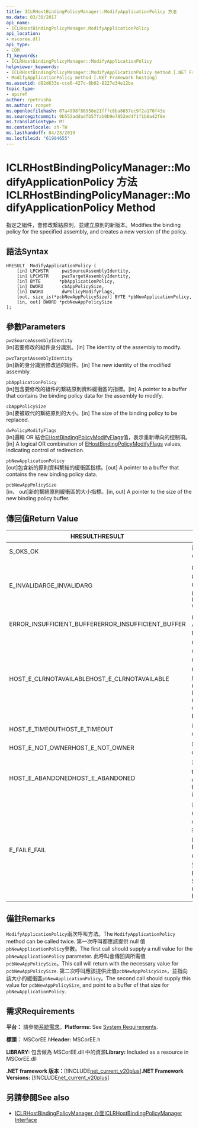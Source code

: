```yaml
---
title: ICLRHostBindingPolicyManager::ModifyApplicationPolicy 方法
ms.date: 03/30/2017
api_name:
- ICLRHostBindingPolicyManager.ModifyApplicationPolicy
api_location:
- mscoree.dll
api_type:
- COM
f1_keywords:
- ICLRHostBindingPolicyManager::ModifyApplicationPolicy
helpviewer_keywords:
- ICLRHostBindingPolicyManager::ModifyApplicationPolicy method [.NET Framework hosting]
- ModifyApplicationPolicy method [.NET Framework hosting]
ms.assetid: d82d633e-cce6-427c-8b02-8227e34e12ba
topic_type:
- apiref
author: rpetrusha
ms.author: ronpet
ms.openlocfilehash: 07a4998f86958e21fffc8ba8657ec9f2a170f43e
ms.sourcegitcommit: 9b552addadfb57fab0b9e7852ed4f1f1b8a42f8e
ms.translationtype: MT
ms.contentlocale: zh-TW
ms.lasthandoff: 04/23/2019
ms.locfileid: "61984655"
---
```

# <a name="iclrhostbindingpolicymanagermodifyapplicationpolicy-method"></a><span data-ttu-id="075d1-102">ICLRHostBindingPolicyManager::ModifyApplicationPolicy 方法</span><span class="sxs-lookup"><span data-stu-id="075d1-102">ICLRHostBindingPolicyManager::ModifyApplicationPolicy Method</span></span>
<span data-ttu-id="075d1-103">指定之組件，會修改繫結原則，並建立原則的新版本。</span><span class="sxs-lookup"><span data-stu-id="075d1-103">Modifies the binding policy for the specified assembly, and creates a new version of the policy.</span></span>  
  
## <a name="syntax"></a><span data-ttu-id="075d1-104">語法</span><span class="sxs-lookup"><span data-stu-id="075d1-104">Syntax</span></span>  
  
```  
HRESULT  ModifyApplicationPolicy (  
    [in] LPCWSTR     pwzSourceAssemblyIdentity,   
    [in] LPCWSTR     pwzTargetAssemblyIdentity,  
    [in] BYTE       *pbApplicationPolicy,  
    [in] DWORD       cbAppPolicySize,  
    [in] DWORD       dwPolicyModifyFlags,  
    [out, size_is(*pcbNewAppPolicySize)] BYTE *pbNewApplicationPolicy,   
    [in, out] DWORD *pcbNewAppPolicySize  
);  
```  
  
## <a name="parameters"></a><span data-ttu-id="075d1-105">參數</span><span class="sxs-lookup"><span data-stu-id="075d1-105">Parameters</span></span>  
 `pwzSourceAssemblyIdentity`  
 <span data-ttu-id="075d1-106">[in]若要修改的組件身分識別。</span><span class="sxs-lookup"><span data-stu-id="075d1-106">[in] The identity of the assembly to modify.</span></span>  
  
 `pwzTargetAssemblyIdentity`  
 <span data-ttu-id="075d1-107">[in]新的身分識別修改過的組件。</span><span class="sxs-lookup"><span data-stu-id="075d1-107">[in] The new identity of the modified assembly.</span></span>  
  
 `pbApplicationPolicy`  
 <span data-ttu-id="075d1-108">[in]包含要修改的組件的繫結原則資料緩衝區的指標。</span><span class="sxs-lookup"><span data-stu-id="075d1-108">[in] A pointer to a buffer that contains the binding policy data for the assembly to modify.</span></span>  
  
 `cbAppPolicySize`  
 <span data-ttu-id="075d1-109">[in]要被取代的繫結原則的大小。</span><span class="sxs-lookup"><span data-stu-id="075d1-109">[in] The size of the binding policy to be replaced.</span></span>  
  
 `dwPolicyModifyFlags`  
 <span data-ttu-id="075d1-110">[in]邏輯 OR 結合[EHostBindingPolicyModifyFlags](../../../../docs/framework/unmanaged-api/hosting/ehostbindingpolicymodifyflags-enumeration.md)值，表示重新導向的控制項。</span><span class="sxs-lookup"><span data-stu-id="075d1-110">[in] A logical OR combination of [EHostBindingPolicyModifyFlags](../../../../docs/framework/unmanaged-api/hosting/ehostbindingpolicymodifyflags-enumeration.md) values, indicating control of redirection.</span></span>  
  
 `pbNewApplicationPolicy`  
 <span data-ttu-id="075d1-111">[out]包含新的原則資料繫結的緩衝區指標。</span><span class="sxs-lookup"><span data-stu-id="075d1-111">[out] A pointer to a buffer that contains the new binding policy data.</span></span>  
  
 `pcbNewAppPolicySize`  
 <span data-ttu-id="075d1-112">[in、 out]新的繫結原則緩衝區的大小指標。</span><span class="sxs-lookup"><span data-stu-id="075d1-112">[in, out] A pointer to the size of the new binding policy buffer.</span></span>  
  
## <a name="return-value"></a><span data-ttu-id="075d1-113">傳回值</span><span class="sxs-lookup"><span data-stu-id="075d1-113">Return Value</span></span>  
  
|<span data-ttu-id="075d1-114">HRESULT</span><span class="sxs-lookup"><span data-stu-id="075d1-114">HRESULT</span></span>|<span data-ttu-id="075d1-115">描述</span><span class="sxs-lookup"><span data-stu-id="075d1-115">Description</span></span>|  
|-------------|-----------------|  
|<span data-ttu-id="075d1-116">S_OK</span><span class="sxs-lookup"><span data-stu-id="075d1-116">S_OK</span></span>|<span data-ttu-id="075d1-117">已成功修改原則。</span><span class="sxs-lookup"><span data-stu-id="075d1-117">The policy was modified successfully.</span></span>|  
|<span data-ttu-id="075d1-118">E_INVALIDARG</span><span class="sxs-lookup"><span data-stu-id="075d1-118">E_INVALIDARG</span></span>|<span data-ttu-id="075d1-119">`pwzSourceAssemblyIdentity` 或`pwzTargetAssemblyIdentity`是 null 參考。</span><span class="sxs-lookup"><span data-stu-id="075d1-119">`pwzSourceAssemblyIdentity` or `pwzTargetAssemblyIdentity` was a null reference.</span></span>|  
|<span data-ttu-id="075d1-120">ERROR_INSUFFICIENT_BUFFER</span><span class="sxs-lookup"><span data-stu-id="075d1-120">ERROR_INSUFFICIENT_BUFFER</span></span>|<span data-ttu-id="075d1-121">`pbNewApplicationPolicy` 為太小。</span><span class="sxs-lookup"><span data-stu-id="075d1-121">`pbNewApplicationPolicy` is too small.</span></span>|  
|<span data-ttu-id="075d1-122">HOST_E_CLRNOTAVAILABLE</span><span class="sxs-lookup"><span data-stu-id="075d1-122">HOST_E_CLRNOTAVAILABLE</span></span>|<span data-ttu-id="075d1-123">Common language runtime (CLR) 尚未載入到處理程序，或 CLR 處於的狀態不能在其中執行 managed 程式碼，或程序呼叫成功。</span><span class="sxs-lookup"><span data-stu-id="075d1-123">The common language runtime (CLR) has not been loaded into a process, or the CLR is in a state in which it cannot run managed code or process the call successfully.</span></span>|  
|<span data-ttu-id="075d1-124">HOST_E_TIMEOUT</span><span class="sxs-lookup"><span data-stu-id="075d1-124">HOST_E_TIMEOUT</span></span>|<span data-ttu-id="075d1-125">呼叫已逾時。</span><span class="sxs-lookup"><span data-stu-id="075d1-125">The call timed out.</span></span>|  
|<span data-ttu-id="075d1-126">HOST_E_NOT_OWNER</span><span class="sxs-lookup"><span data-stu-id="075d1-126">HOST_E_NOT_OWNER</span></span>|<span data-ttu-id="075d1-127">呼叫端未擁有鎖定。</span><span class="sxs-lookup"><span data-stu-id="075d1-127">The caller does not own the lock.</span></span>|  
|<span data-ttu-id="075d1-128">HOST_E_ABANDONED</span><span class="sxs-lookup"><span data-stu-id="075d1-128">HOST_E_ABANDONED</span></span>|<span data-ttu-id="075d1-129">事件已取消時已封鎖的執行緒或 fiber 等候它。</span><span class="sxs-lookup"><span data-stu-id="075d1-129">An event was canceled while a blocked thread or fiber was waiting on it.</span></span>|  
|<span data-ttu-id="075d1-130">E_FAIL</span><span class="sxs-lookup"><span data-stu-id="075d1-130">E_FAIL</span></span>|<span data-ttu-id="075d1-131">發生未知的嚴重錯誤。</span><span class="sxs-lookup"><span data-stu-id="075d1-131">An unknown catastrophic failure occurred.</span></span> <span data-ttu-id="075d1-132">方法會傳回 E_FAIL 之後，CLR 不再使用舊的處理序內。</span><span class="sxs-lookup"><span data-stu-id="075d1-132">After a method returns E_FAIL, the CLR is no longer usable within the process.</span></span> <span data-ttu-id="075d1-133">若要裝載方法的後續呼叫會傳回 HOST_E_CLRNOTAVAILABLE。</span><span class="sxs-lookup"><span data-stu-id="075d1-133">Subsequent calls to hosting methods return HOST_E_CLRNOTAVAILABLE.</span></span>|  
  
## <a name="remarks"></a><span data-ttu-id="075d1-134">備註</span><span class="sxs-lookup"><span data-stu-id="075d1-134">Remarks</span></span>  
 <span data-ttu-id="075d1-135">`ModifyApplicationPolicy`兩次呼叫方法。</span><span class="sxs-lookup"><span data-stu-id="075d1-135">The `ModifyApplicationPolicy` method can be called twice.</span></span> <span data-ttu-id="075d1-136">第一次呼叫都應該提供 null 值`pbNewApplicationPolicy`參數。</span><span class="sxs-lookup"><span data-stu-id="075d1-136">The first call should supply a null value for the `pbNewApplicationPolicy` parameter.</span></span> <span data-ttu-id="075d1-137">此呼叫會傳回與所需值`pcbNewAppPolicySize`。</span><span class="sxs-lookup"><span data-stu-id="075d1-137">This call will return with the necessary value for `pcbNewAppPolicySize`.</span></span> <span data-ttu-id="075d1-138">第二次呼叫應該提供此值`pcbNewAppPolicySize`，並指向該大小的緩衝區`pbNewApplicationPolicy`。</span><span class="sxs-lookup"><span data-stu-id="075d1-138">The second call should supply this value for `pcbNewAppPolicySize`, and point to a buffer of that size for `pbNewApplicationPolicy`.</span></span>  
  
## <a name="requirements"></a><span data-ttu-id="075d1-139">需求</span><span class="sxs-lookup"><span data-stu-id="075d1-139">Requirements</span></span>  
 <span data-ttu-id="075d1-140">**平台：** 請參閱[系統需求](../../../../docs/framework/get-started/system-requirements.md)。</span><span class="sxs-lookup"><span data-stu-id="075d1-140">**Platforms:** See [System Requirements](../../../../docs/framework/get-started/system-requirements.md).</span></span>  
  
 <span data-ttu-id="075d1-141">**標頭：** MSCorEE.h</span><span class="sxs-lookup"><span data-stu-id="075d1-141">**Header:** MSCorEE.h</span></span>  
  
 <span data-ttu-id="075d1-142">**LIBRARY:** 包含做為 MSCorEE.dll 中的資源</span><span class="sxs-lookup"><span data-stu-id="075d1-142">**Library:** Included as a resource in MSCorEE.dll</span></span>  
  
 <span data-ttu-id="075d1-143">**.NET framework 版本：**[!INCLUDE[net_current_v20plus](../../../../includes/net-current-v20plus-md.md)]</span><span class="sxs-lookup"><span data-stu-id="075d1-143">**.NET Framework Versions:** [!INCLUDE[net_current_v20plus](../../../../includes/net-current-v20plus-md.md)]</span></span>  
  
## <a name="see-also"></a><span data-ttu-id="075d1-144">另請參閱</span><span class="sxs-lookup"><span data-stu-id="075d1-144">See also</span></span>

- [<span data-ttu-id="075d1-145">ICLRHostBindingPolicyManager 介面</span><span class="sxs-lookup"><span data-stu-id="075d1-145">ICLRHostBindingPolicyManager Interface</span></span>](../../../../docs/framework/unmanaged-api/hosting/iclrhostbindingpolicymanager-interface.md)
